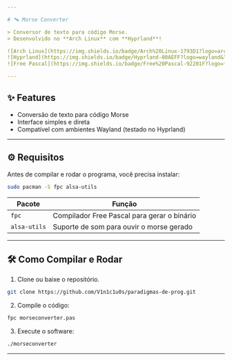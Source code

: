 ```yaml
---

# 🛰️ Morse Converter

> Conversor de texto para código Morse.  
> Desenvolvido no **Arch Linux** com **Hyprland**!

![Arch Linux](https://img.shields.io/badge/Arch%20Linux-1793D1?logo=arch-linux&logoColor=white&style=for-the-badge)
![Hyprland](https://img.shields.io/badge/Hyprland-00AEFF?logo=wayland&logoColor=white&style=for-the-badge)
![Free Pascal](https://img.shields.io/badge/Free%20Pascal-92201F?logo=freebsd&logoColor=white&style=for-the-badge)

---
```


## ✨ Features

- Conversão de texto para código Morse
- Interface simples e direta
- Compatível com ambientes Wayland (testado no Hyprland)

---

## ⚙️ Requisitos

Antes de compilar e rodar o programa, você precisa instalar:

```bash
sudo pacman -S fpc alsa-utils
```

| Pacote        | Função                                      |
|---------------|---------------------------------------------|
| `fpc`         | Compilador Free Pascal para gerar o binário |
| `alsa-utils`  | Suporte de som para ouvir o morse gerado    |

---

## 🛠️ Como Compilar e Rodar

1. Clone ou baixe o repositório.

```bash
git clone https://github.com/V1n1c1u0s/paradigmas-de-prog.git
```

2. Compile o código:

```bash
fpc morseconverter.pas
```

3. Execute o software:

```bash
./morseconverter
```

---